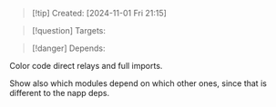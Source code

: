 
>[!tip] Created: [2024-11-01 Fri 21:15]

>[!question] Targets: 

>[!danger] Depends: 

Color code direct relays and full imports.

Show also which modules depend on which other ones, since that is different to the napp deps.
